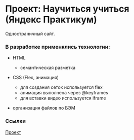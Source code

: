 # Проект: Научиться учиться (Яндекс Практикум)
Одностраничный сайт.

### В разработке применялись технологии:
* HTML
  - семантическая разметка
* CSS (Flex, анимация)
  - для создания сеток используется flex
  - анимация выполнена через @keyframes
  - для вставки видео используется iframe

* организация файлов по БЭМ


### Ссылки
[Проект](https://nurgaleevadi.github.io/how-to-learn-portfolio/)
